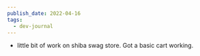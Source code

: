 ```yaml
---
publish_date: 2022-04-16
tags:
  - dev-journal
---
```

- little bit of work on shiba swag store. Got a basic cart working.
